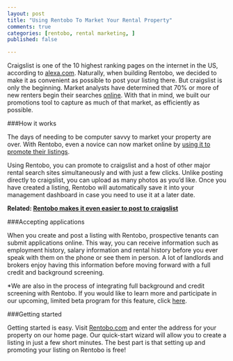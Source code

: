 ```yaml
---
layout: post
title: "Using Rentobo To Market Your Rental Property"
comments: true
categories: [rentobo, rental marketing, ]
published: false

---
```


Craigslist is one of the 10 highest ranking pages on the internet in the US, according to [alexa.com](http://www.alexa.com/siteinfo/craigslist.org). Naturally, when building Rentobo, we decided to make it as convenient as possible to post your listing there. But craigslist is only the beginning. Market analysts have determined that 70% or more of new renters begin their searches [online](http://www.mynewplace.com/press-releases/magnetic-marketing-apartment-owners-can-snare-the-lions-share-of-renters-by-ramping-up-their-online-initiatives). With that in mind, we built our promotions tool to capture as much of that market, as efficiently as possible.

###How it works

The days of needing to be computer savvy to market your property are over. With Rentobo, even a novice can now market online by [using it to promote their listings](http://www.rentobo.com/howitworks). 

Using Rentobo, you can promote to craigslist and a host of other major rental search sites simultaneously and with just a few clicks. Unlike posting directly to craigslist, you can upload as many photos as you’d like. Once you have created a listing, Rentobo will automatically save it into your management dashboard in case you need to use it at a later date.

**Related: [Rentobo makes it even easier to post to craigslist](http://www.rentobo.com/blog/Rentobo-makes-it-easier-for-you-to-post-to-craigslist/)**

###Accepting applications

When you create and post a listing with Rentobo, prospective tenants can submit applications online. This way, you can receive information such as employment history, salary information and rental history before you ever speak with them on the phone or see them in person. A lot of landlords and brokers enjoy having this information before moving forward with a full credit and background screening.

*We are also in the process of integrating full background and credit screening with Rentobo. If you would like to learn more and participate in our upcoming, limited beta program for this feature, click [here](http://www.rentobo.com/tenant_screening).

###Getting started

Getting started is easy. Visit [Rentobo.com](http://www.rentobo.com) and enter the address for your property on our home page. Our quick-start wizard will allow you to create a listing in just a few short minutes. The best part is that setting up and promoting your listing on Rentobo is free! 

